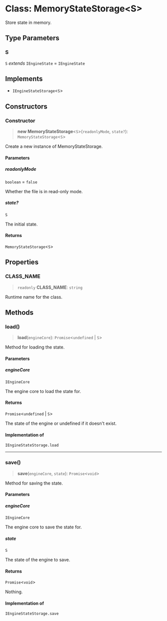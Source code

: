 # Class: MemoryStateStorage\<S\>

Store state in memory.

## Type Parameters

### S

`S` *extends* `IEngineState` = `IEngineState`

## Implements

- `IEngineStateStorage`\<`S`\>

## Constructors

### Constructor

> **new MemoryStateStorage**\<`S`\>(`readonlyMode`, `state?`): `MemoryStateStorage`\<`S`\>

Create a new instance of MemoryStateStorage.

#### Parameters

##### readonlyMode

`boolean` = `false`

Whether the file is in read-only mode.

##### state?

`S`

The initial state.

#### Returns

`MemoryStateStorage`\<`S`\>

## Properties

### CLASS\_NAME

> `readonly` **CLASS\_NAME**: `string`

Runtime name for the class.

## Methods

### load()

> **load**(`engineCore`): `Promise`\<`undefined` \| `S`\>

Method for loading the state.

#### Parameters

##### engineCore

`IEngineCore`

The engine core to load the state for.

#### Returns

`Promise`\<`undefined` \| `S`\>

The state of the engine or undefined if it doesn't exist.

#### Implementation of

`IEngineStateStorage.load`

***

### save()

> **save**(`engineCore`, `state`): `Promise`\<`void`\>

Method for saving the state.

#### Parameters

##### engineCore

`IEngineCore`

The engine core to save the state for.

##### state

`S`

The state of the engine to save.

#### Returns

`Promise`\<`void`\>

Nothing.

#### Implementation of

`IEngineStateStorage.save`
